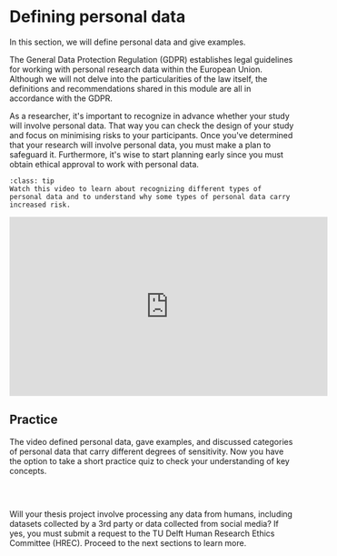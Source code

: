 # Defining personal data

In this section, we will define personal data and give examples. 

The General Data Protection Regulation (GDPR) establishes legal guidelines for working with personal research data within the European Union. Although we will not delve into the particularities of the law itself, the definitions and recommendations shared in this module are all in accordance with the GDPR.  

As a researcher, it's important to recognize in advance whether your study will involve personal data. That way you can check the design of your study and focus on minimising risks to your participants. Once you've determined that your research will involve personal data, you must make a plan to safeguard it. Furthermore, it's wise to start planning early since you must obtain ethical approval to work with personal data.  

```{admonition} Instructions
:class: tip
Watch this video to learn about recognizing different types of personal data and to understand why some types of personal data carry increased risk.
```

<iframe
width="560"   
height="315"
src="https://www.youtube.com/embed/xE2A4e97Yj4"
align="center"
frameborder="0"
allowfullscreen
></iframe>

## Practice

The video defined personal data, gave examples, and discussed categories of personal data that carry different degrees of sensitivity. Now you have the option to take a short practice quiz to check your understanding of key concepts. 

```{h5p} https://tudelft.h5p.com/content/1292712851318976767/embed
```

<br>

Will your thesis project involve processing any data from humans, including datasets collected by a 3rd party or data collected from social media? If yes, you must submit a request to the TU Delft Human Research Ethics Committee (HREC). Proceed to the next sections to learn more. 